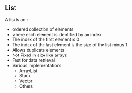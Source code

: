 ## List
A list is an :
- ordered collection of elements
- where each element is identified by an index
- The index of the first element is 0
- The index of the last element is the size of the list minus 1
- Allows duplicate elements
- Not Fixed in size like arrays
- Fast for data retrieval
- Various Implementations
   - ArrayList
   - Stack
   - Vector
   - Others